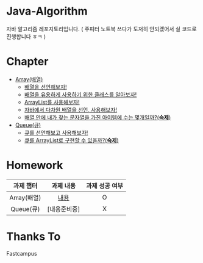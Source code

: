 # Java-Algorithm

자바 알고리즘 레포지토리입니다.
( 주피터 노트북 쓰다가 도저히 안되겠어서 실 코드로 진행합니다 ㅎㅋ )

# Chapter

-   [Array(배열)](https://github.com/BackdevHong/Java-Algorithm/tree/main/Data%20Structure/Array/src)
    -   [배열을 선언해보자!](https://github.com/BackdevHong/Java-Algorithm/blob/main/Data%20Structure/Array/src/ArrayTest.java)
    -   [배열을 유용하게 사용하기 위한 클래스를 알아보자!](https://github.com/BackdevHong/Java-Algorithm/blob/main/Data%20Structure/Array/src/ArraysClassTest.java)
    -   [ArrayList를 사용해보자!](https://github.com/BackdevHong/Java-Algorithm/blob/main/Data%20Structure/Array/src/ArrayListClassTest.java)
    -   [자바에서 다차원 배열을 선언, 사용해보자!](https://github.com/BackdevHong/Java-Algorithm/blob/main/Data%20Structure/Array/src/MultidimensionalArrayTest.java)
    -   [배열 안에 내가 찾는 문자열을 가진 아이템에 수는 몇개일까?(**숙제**)](https://github.com/BackdevHong/Java-Algorithm/blob/main/Data%20Structure/Array/src/ArrayHomework.java)
-   [Queue(큐)](https://github.com/BackdevHong/Java-Algorithm/tree/main/Data%20Structure/Queue/src)
    -   [큐를 선언해보고 사용해보자!](https://github.com/BackdevHong/Java-Algorithm/blob/main/Data%20Structure/Queue/src/QueueClassTest.java)
    -   [큐를 ArrayList로 구현할 수 있을까?(**숙제**)]()

# Homework

|  과제 챕터  |                                 과제 내용                                  | 과제 성공 여부 |
| :---------: | :------------------------------------------------------------------------: | :------------: |
| Array(배열) | [내용](https://backdevhong.notion.site/1-5236f666615c4c1ea15e2395b3663ea2) |       O        |
|  Queue(큐)  |                                [내용준비중]                                |       X        |

# Thanks To

Fastcampus
